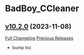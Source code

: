 # BadBoy_CCleaner

## [v10.2.0](https://github.com/funkydude/BadBoy_CCleaner/tree/v10.2.0) (2023-11-08)
[Full Changelog](https://github.com/funkydude/BadBoy_CCleaner/compare/v10.1.5...v10.2.0) [Previous Releases](https://github.com/funkydude/BadBoy_CCleaner/releases)

- bump toc  
